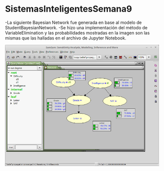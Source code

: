 # SistemasInteligentesSemana9

-La siguiente Bayesian Network fue generada en base al modelo de StudentBayesianNetwork.
-Se hizo una implementación del método de VariableElimination y las probabilidades 
mostradas en la imagen son las mismas que las halladas en el archivo de Jupyter Notebook.

![alt tag](BayesianNetwork.png)
